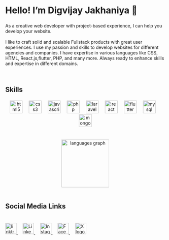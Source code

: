 
<h1 align="left">Hello! I’m Digvijay Jakhaniya 👋</h1>

###

<p align="left">As a creative web developer with project-based experience, I can help you develop your website.<br><br>I like to craft solid and scalable Fullstack products with great user experiences. I use my passion and skills to develop websites for different agencies and companies. I have expertise in various languages like CSS, HTML, React.js,flutter, PHP, and many more. Always ready to enhance skills and expertise in different domains.</p>


<br clear="both">
<h2 align="left">Skills</h2>

###


<div align="center">
  <img src="https://cdn.jsdelivr.net/gh/devicons/devicon/icons/html5/html5-original.svg" height="40" alt="html5 logo"  />
  <img width="12" />
  <img src="https://cdn.simpleicons.org/css3/1572B6" height="40" alt="css3 logo"  />
  <img width="12" />
  <img src="https://cdn.jsdelivr.net/gh/devicons/devicon/icons/javascript/javascript-original.svg" height="40" alt="javascript logo"  />
  <img width="12" />
  <img src="https://cdn.simpleicons.org/php/777BB4" height="40" alt="php logo"  />
  <img width="12" />
  <img src="https://cdn.simpleicons.org/laravel/FF2D20" height="40" alt="laravel logo"  />
  <img width="12" />
  <img src="https://cdn.jsdelivr.net/gh/devicons/devicon/icons/react/react-original.svg" height="40" alt="react logo"  />
  <img width="12" />
  <img src="https://cdn.simpleicons.org/flutter/02569B" height="40" alt="flutter logo"  />
  <img width="12" />
  <img src="https://cdn.simpleicons.org/mysql/4479A1" height="40" alt="mysql logo"  />
  <img width="12" />
  <img src="https://cdn.simpleicons.org/mongodb/47A248" height="40" alt="mongodb logo"  />
</div>  

###

<br clear="both">

<div align="center">
  <img src="https://github-readme-stats.vercel.app/api/top-langs?username=DigvijayJakhaniya&locale=en&hide_title=false&layout=compact&card_width=320&langs_count=5&theme=dracula&hide_border=false&order=2" height="150" alt="languages graph"  />
</div>

<br clear="both">
<h2 align="left">Social Media Links</h2>

###

<br clear="both">
<div align="left">
  
  <a href="https://linktr.ee/digvijay.jakhaniya" target="_blank">
     <img src="https://cdn.simpleicons.org/linktree" height="35" alt="linktree logo"  />
  </a>
  <img width="12" />
  
  <a href="https://www.linkedin.com/in/digvijayjakhaniya/" target="_blank">
     <img src="https://cdn.simpleicons.org/Linkedin" height="35" alt="Linkedin logo"  />
  </a>
  <img width="12" />
  
  <a href="https://www.instagram.com/digvijay.jakhaniya/" target="_blank">
     <img src="https://cdn.simpleicons.org/instagram" height="35" alt="Instagram logo"  />
  </a>
  <img width="12" />
  
  <a href="https://www.facebook.com/digvijay.jakhaniyaaa" target="_blank">
     <img src="https://cdn.simpleicons.org/facebook" height="35" alt="Facebook logo"  />
  </a>
  <img width="12" />
  
  <a href="https://twitter.com/Digvijay__02" target="_blank">
     <img src="https://cdn.simpleicons.org/X/ffff" height="35" alt="X logo"  />
  </a>
  
</div>
